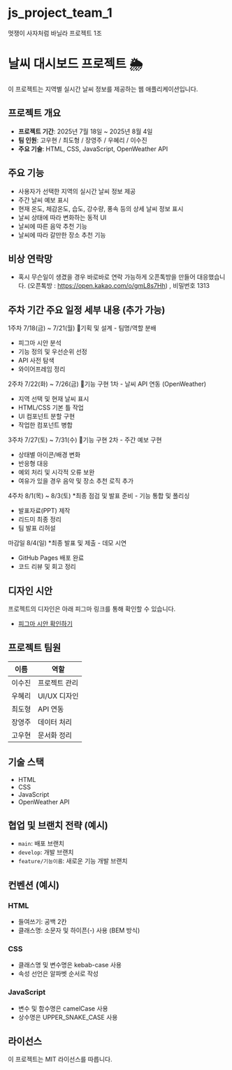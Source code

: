 # js_project_team_1
멋쟁이 사자처럼 바닐라 프로젝트 1조

# 날씨 대시보드 프로젝트 🌦️

이 프로젝트는 지역별 실시간 날씨 정보를 제공하는 웹 애플리케이션입니다.

## 프로젝트 개요

* **프로젝트 기간**: 2025년 7월 18일 \~ 2025년 8월 4일
* **팀 인원**: 고우현 / 최도형 / 장영주 / 우혜리 / 이수진
* **주요 기술**: HTML, CSS, JavaScript, OpenWeather API

## 주요 기능

* 사용자가 선택한 지역의 실시간 날씨 정보 제공
* 주간 날씨 예보 표시
* 현재 온도, 체감온도, 습도, 강수량, 풍속 등의 상세 날씨 정보 표시
* 날씨 상태에 따라 변화하는 동적 UI
* 날씨에 따른 음악 추천 기능
* 날씨에 따라 갈만한 장소 추천 기능

## 비상 연락망

* 혹시 무슨일이 생겼을 경우 바로바로 연락 가능하게 오픈톡방을 만들어 대응했습니다. (오픈톡방 : https://open.kakao.com/o/gmL8s7Hh) , 비밀번호 1313

## 주차	기간	주요 일정	세부 내용 (추가 가능)

1주차	7/18(금) ~ 7/21(월)	🔹기획 및 설계	- 팀명/역할 분배
- 피그마 시안 분석
- 기능 정의 및 우선순위 선정
- API 사전 탐색
- 와이어프레임 정리
  
2주차	7/22(화) ~ 7/26(금)	🔸기능 구현 1차	- 날씨 API 연동 (OpenWeather)
- 지역 선택 및 현재 날씨 표시
- HTML/CSS 기본 틀 작업
- UI 컴포넌트 분할 구현
- 작업한 컴포넌트 병합
  
3주차	7/27(토) ~ 7/31(수)	🔸기능 구현 2차	- 주간 예보 구현
- 상태별 아이콘/배경 변화
- 반응형 대응
- 예외 처리 및 시각적 오류 보완
- 여유가 있을 경우 음악 및 장소 추천 로직 추가
  
4주차	8/1(목) ~ 8/3(토)	*최종 점검 및 발표 준비	- 기능 통합 및 폴리싱
- 발표자료(PPT) 제작
- 리드미 최종 정리
- 팀 발표 리허설
  
마감일	8/4(일)	*최종 발표 및 제출	- 데모 시연
- GitHub Pages 배포 완료
- 코드 리뷰 및 회고 정리

## 디자인 시안

프로젝트의 디자인은 아래 피그마 링크를 통해 확인할 수 있습니다.

* [피그마 시안 확인하기](https://www.figma.com/design/nRlToitgrC6x9WuOYH8alL/1%EC%A1%B0-%ED%94%84%EB%A1%9C%EC%A0%9D%ED%8A%B8?node-id=0-1&p=f&t=B3oMB8Kn3ZAQdcJ7-0)

## 프로젝트 팀원

| 이름   | 역할                |
| ---- | ----------------- |
| 이수진 | 프로젝트 관리 |
| 우혜리 | UI/UX 디자인  |
| 최도형 | API 연동     |
| 장영주 | 데이터 처리    |
| 고우현 | 문서화 정리     |

## 기술 스택

* HTML
* CSS
* JavaScript
* OpenWeather API

## 협업 및 브랜치 전략 (예시)

* `main`: 배포 브랜치
* `develop`: 개발 브랜치
* `feature/기능이름`: 새로운 기능 개발 브랜치

## 컨벤션 (예시)

### HTML

* 들여쓰기: 공백 2칸
* 클래스명: 소문자 및 하이픈(-) 사용 (BEM 방식)

### CSS

* 클래스명 및 변수명은 kebab-case 사용
* 속성 선언은 알파벳 순서로 작성

### JavaScript

* 변수 및 함수명은 camelCase 사용
* 상수명은 UPPER\_SNAKE\_CASE 사용

## 라이선스

이 프로젝트는 MIT 라이선스를 따릅니다.
